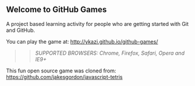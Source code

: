 ## Welcome to GitHub Games

A project based learning activity for people who are getting started with Git and GitHub.

You can play the game at: http://ykazi.github.io/github-games/

>> _*SUPPORTED BROWSERS*: Chrome, Firefox, Safari, Opera and IE9+_

This fun open source game was cloned from: https://github.com/jakesgordon/javascript-tetris
